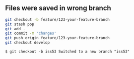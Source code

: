 ## Files were saved in wrong branch

```bash
git checkout -b feature/123-your-feature-branch
git stash pop
git add .
git commit -m 'changes'
git push origin feature/123-your-feature-branch
git checkout develop
```

```$ git checkout -b iss53 Switched to a new branch "iss53" ```